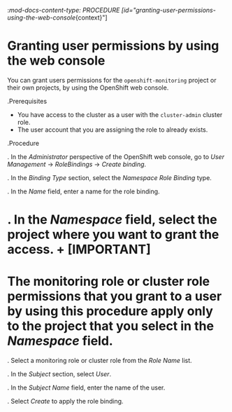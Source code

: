 :_mod-docs-content-type: PROCEDURE
[id="granting-user-permissions-using-the-web-console_{context}"]
# Granting user permissions by using the web console

You can grant users permissions for the `openshift-monitoring` project or their own projects, by using the OpenShift web console.

.Prerequisites

* You have access to the cluster as a user with the `cluster-admin` cluster role.
* The user account that you are assigning the role to already exists.

.Procedure

. In the *Administrator* perspective of the OpenShift web console, go to *User Management* -> *RoleBindings* -> *Create binding*.

. In the *Binding Type* section, select the *Namespace Role Binding* type.

. In the *Name* field, enter a name for the role binding.

. In the *Namespace* field, select the project where you want to grant the access.
+
[IMPORTANT]
====
The monitoring role or cluster role permissions that you grant to a user by using this procedure apply only to the project that you select in the *Namespace* field.
====

. Select a monitoring role or cluster role from the *Role Name* list.

. In the *Subject* section, select *User*.

. In the *Subject Name* field, enter the name of the user.

. Select *Create* to apply the role binding.
